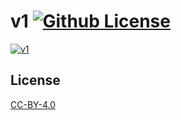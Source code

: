v1 [![Github License](https://img.shields.io/github/license/setetres/v1.svg)](https://github.com/setetres/v1/blob/master/LICENSE)
==

[![v1](https://setetres.s3.amazonaws.com/setetres.st/img/share-v1.png?v=1&raw=true)](http://v1.setetres.st)

License
-------

[CC-BY-4.0]

[http://v1.setetres.st]: http://v1.setetres.st
[CC-BY-4.0]: http://creativecommons.org/licenses/by/4.0
